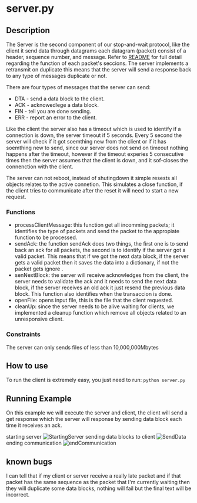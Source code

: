 # server.py
## Description
The Server is the second component of our stop-and-wait protocol, like the client it send data through datagrams
each datagram (packet) consist of a header, sequence number, and message. Refer to [README](https://github.com/abgomez/udp-file-transfer/blob/master/stopWait/README.md)
for full detail regarding the function of each packet's seccions. The server implements a retransmit on duplicate 
this means that the server will send a response back to any type of messages duplicate or not.  

There are four types of messages that the server can send:
* DTA - send a data block to the client.
* ACK - acknowedlege a data block.
* FIN - tell you are done sending.
* ERR - report an error to the client.

Like the client the server also has a timeout which is used to identify if a connection is down, the server timeout if 5 seconds.
Every 5 second the server will check if it got soemthing new from the client or if it has soemthing new to send, 
since our server does not send on timeout nothing happens after the timeout, however if the timeout experies 5 consecutive times
then the server assumes that the client is down, and it sof-closes the connenction with the client. 

The server can not reboot, instead of shutingdown it simple resests all objects relates to the active connetion. 
This simulates a close function, if the client tries to communicate after the reset it will need to start a new request. 

### Functions
* processClientMessage: this function get all incomming packets; it identifies the type of packets and send the packet
to the appropiate function to be processed. 
* sendAck: the function sendAck does two things, the first one is to send back an ack for all packets, the second is to identify 
if the server got a valid packet. This means that if we got the next data block, if the server gets a valid packet then
it saves the data into a dictionary, if not the packet gets ignore .
* senNextBlock: the server will receive acknowledges from the client, the server needs to validate the ack and it needs to send
the next data block, if the server receives an old ack it just resend the previous data block. This function also identifies
when the transaccion is done. 
* openFile: opens input file, this is the file that the client requested. 
* cleanUp: since the server needs to be alive waiting for clients, we implemented a cleanup function which remove all objects
related to an unresponsive client. 

### Constraints
The server can only sends files of less than 10,000,000Mbytes

## How to use
To run the client is extremely easy, you just need to run: `python server.py`

## Running Example
On this example we will execute the server and client, the client will send a get response which the server will response
by sending data block each time it receives an ack. 

starting server
![StartingServer](https://github.com/abgomez/udp-file-transfer/tree/master/stopWait/images/serverStart.png)
sending data blocks to client
![SendData](https://github.com/abgomez/udp-file-transfer/tree/master/stopWait/images/sendData.png)
ending communication
![endCommunication](https://github.com/abgomez/udp-file-transfer/tree/master/stopWait/images/endCom.png)

## known bugs
I can tell that if my client or server receive a really late packet and if that packet has the same sequence as the packet that I'm currently waiting then they will duplicate some data blocks, nothing will fail but the final text will be incorrect.
